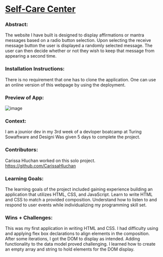 # [Self-Care Center](https://carissahluchan.github.io/self-care-center/) 

### Abstract:
[//]: <> (Briefly describe what you built and its features. What problem is the app solving? How does this application solve that problem?)
The website I have built is designed to display affirmations or mantra messages based on a radio button selection. Upon selecting the receive message button the user is displayed a randomly selected message. The user can then decide whether or not they wish to keep that message from appearing a second time.

### Installation Instructions:
[//]: <> (What steps does a person have to take to get your app cloned down and running?)
There is no requirement that one has to clone the application. One can use an online version of this webpage by using the deployment.

### Preview of App:
[//]: <> (Provide ONE gif or screenshot of your application - choose the "coolest" piece of functionality to show off.)
![image](https://github.com/CarissaHluchan/self-care-center/assets/162339081/a2743b97-37d2-4ed5-b4fe-0fc6673730a2)

### Context:
[//]: <> (Give some context for the project here. How long did you have to work on it? How far into the Turing program are you?)
I am a jounior dev in my 3rd week of a devloper boatcamp at Turing Sowaftware and Designi Was given 5 days to complete the project.

### Contributors:
[//]: <> (Who worked on this application? Link to their GitHubs.)
Carissa Hluchan worked on this solo project.
https://github.com/CarissaHluchan

### Learning Goals:
[//]: <> (What were the learning goals of this project? What tech did you work with?)
The learning goals of the project included gaining experience building an application that utilizes HTML, CSS, and JavaScript. Learn to write HTML and CSS to match a provided composition. Understand how to listen to and respond to user events while individualizing my programming skill set.

### Wins + Challenges:
[//]: <> (What are 2-3 wins you have from this project? What were some challenges you faced - and how did you get over them?)
This was my first application in writing HTML and CSS. I had difficulty using and applying flex box declarations to align elements in the composition. After some iterations, I got the DOM to display as intended. Adding functionality to the data model proved challenging. I learned how to create an empty array and string to hold elements for the DOM display.
